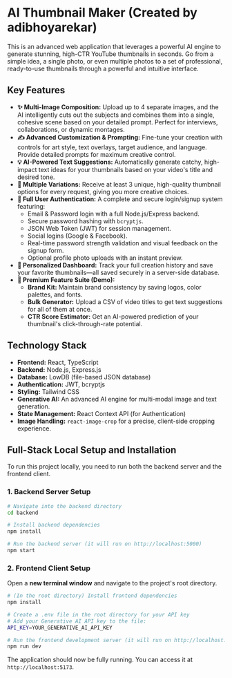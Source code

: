 # AI Thumbnail Maker (Created by adibhoyarekar)

This is an advanced web application that leverages a powerful AI engine to generate stunning, high-CTR YouTube thumbnails in seconds. Go from a simple idea, a single photo, or even multiple photos to a set of professional, ready-to-use thumbnails through a powerful and intuitive interface.

## Key Features

*   **✨ Multi-Image Composition:** Upload up to 4 separate images, and the AI intelligently cuts out the subjects and combines them into a single, cohesive scene based on your detailed prompt. Perfect for interviews, collaborations, or dynamic montages.
*   **✍️ Advanced Customization & Prompting:** Fine-tune your creation with controls for art style, text overlays, target audience, and language. Provide detailed prompts for maximum creative control.
*   **💡 AI-Powered Text Suggestions:** Automatically generate catchy, high-impact text ideas for your thumbnails based on your video's title and desired tone.
*   **🔄 Multiple Variations:** Receive at least 3 unique, high-quality thumbnail options for every request, giving you more creative choices.
*   **🔐 Full User Authentication:** A complete and secure login/signup system featuring:
    *   Email & Password login with a full Node.js/Express backend.
    *   Secure password hashing with `bcryptjs`.
    *   JSON Web Token (JWT) for session management.
    *   Social logins (Google & Facebook).
    *   Real-time password strength validation and visual feedback on the signup form.
    *   Optional profile photo uploads with an instant preview.
*   **👤 Personalized Dashboard:** Track your full creation history and save your favorite thumbnails—all saved securely in a server-side database.
*   **💎 Premium Feature Suite (Demo):**
    *   **Brand Kit:** Maintain brand consistency by saving logos, color palettes, and fonts.
    *   **Bulk Generator:** Upload a CSV of video titles to get text suggestions for all of them at once.
    *   **CTR Score Estimator:** Get an AI-powered prediction of your thumbnail's click-through-rate potential.

## Technology Stack

*   **Frontend:** React, TypeScript
*   **Backend:** Node.js, Express.js
*   **Database:** LowDB (file-based JSON database)
*   **Authentication:** JWT, bcryptjs
*   **Styling:** Tailwind CSS
*   **Generative AI:** An advanced AI engine for multi-modal image and text generation.
*   **State Management:** React Context API (for Authentication)
*   **Image Handling:** `react-image-crop` for a precise, client-side cropping experience.

## Full-Stack Local Setup and Installation

To run this project locally, you need to run both the backend server and the frontend client.

### 1. Backend Server Setup

```bash
# Navigate into the backend directory
cd backend

# Install backend dependencies
npm install

# Run the backend server (it will run on http://localhost:5000)
npm start
```

### 2. Frontend Client Setup

Open a **new terminal window** and navigate to the project's root directory.

```bash
# (In the root directory) Install frontend dependencies
npm install

# Create a .env file in the root directory for your API key
# Add your Generative AI API key to the file:
API_KEY=YOUR_GENERATIVE_AI_API_KEY

# Run the frontend development server (it will run on http://localhost:5173)
npm run dev
```

The application should now be fully running. You can access it at `http://localhost:5173`.
